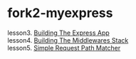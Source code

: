fork2-myexpress
===============

lesson3. [Building The Express App](https://gist.github.com/hayeah/8f30bbc9e13761e8d9ed)  
lesson4. [Building The Middlewares Stack](https://gist.github.com/hayeah/6bbe2bebf58ec9ae889a)  
lesson5. [Simple Request Path Matcher](https://gist.github.com/hayeah/5933719969b041b1cfff)
